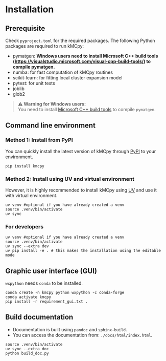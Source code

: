 # Installation
## Prerequisite
Check `pyproject.toml` for the required packages. The following Python packages are required to run kMCpy:
- pymatgen: **Windows users need to install Microsoft C++ build tools (https://visualstudio.microsoft.com/visual-cpp-build-tools/) to compile pymatgen.**
- numba: for fast computation of kMCpy routines
- scikit-learn: for fitting local cluster expansion model
- pytest: for unit tests
- joblib
- glob2

> **⚠️ Warning for Windows users:**  
> You need to install [Microsoft C++ build tools](https://visualstudio.microsoft.com/visual-cpp-build-tools/) to compile `pymatgen`.

## Command line environment
### Method 1: Install from PyPI
You can quickly install the latest version of kMCpy through [PyPI](https://pypi.org/project/kmcpy/) to your environment.

```shell
pip install kmcpy
```

### Method 2: Install using UV and virtual environment
However, it is highly recommended to install kMCpy using [UV](https://docs.astral.sh/uv/getting-started/installation/) and use it with virtual environment.

```shell
uv venv #optional if you have already created a venv
source .venv/bin/activate
uv sync
```

### For developers 
```shell
uv venv #optional if you have already created a venv
source .venv/bin/activate
uv sync --extra dev
uv pip install -e . # this makes the installation using the editable mode
```

## Graphic user interface (GUI)
`wxpython` needs `conda` to be installed.
```shell
conda create -n kmcpy python wxpython -c conda-forge
conda activate kmcpy
pip install -r requirement_gui.txt .
```

## Build documentation
- Documentation is built using `pandoc` and `sphinx-build`.
- You can access the documentation from: `./docs/html/index.html`.
```shell
source .venv/bin/activate
uv sync --extra doc
python build_doc.py
```